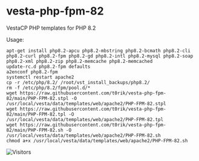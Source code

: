 # vesta-php-fpm-82
VestaCP PHP templates for PHP 8.2

Usage:

```
apt-get install php8.2-apcu php8.2-mbstring php8.2-bcmath php8.2-cli php8.2-curl php8.2-fpm php8.2-gd php8.2-intl php8.2-mysql php8.2-soap php8.2-xml php8.2-zip php8.2-memcache php8.2-memcached
update-rc.d php8.2-fpm defaults
a2enconf php8.2-fpm
systemctl restart apache2
cp -r /etc/php/8.2/ /root/vst_install_backups/php8.2/
rm -f /etc/php/8.2/fpm/pool.d/*
wget https://raw.githubusercontent.com/t0rik/vesta-php-fpm-82/main/PHP-FPM-82.stpl -O /usr/local/vesta/data/templates/web/apache2/PHP-FPM-82.stpl
wget https://raw.githubusercontent.com/t0rik/vesta-php-fpm-82/main/PHP-FPM-82.tpl -O /usr/local/vesta/data/templates/web/apache2/PHP-FPM-82.tpl
wget https://raw.githubusercontent.com/t0rik/vesta-php-fpm-82/main/PHP-FPM-82.sh -O /usr/local/vesta/data/templates/web/apache2/PHP-FPM-82.sh
chmod a+x /usr/local/vesta/data/templates/web/apache2/PHP-FPM-82.sh
```

![Visitors](https://api.visitorbadge.io/api/visitors?path=https%3A%2F%2Fgithub.com%2Ft0rik%2Fvesta-php-fpm-82&label=Visitors&countColor=%23263759)
